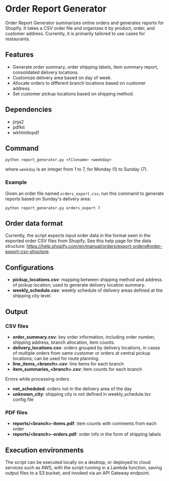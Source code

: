 # Order Report Generator

Order Report Generator summarizes online orders and generates reports for Shopify. It takes a CSV order file and organizes it by product, order, and customer address. Currently, it is primarily tailored to use cases for restaurants.

## Features
* Generate order summary, order shipping labels, item summary report, consolidated delivery locations.
* Customize delivery area based on day of week.
* Allocate orders to different branch locations based on customer address.
* Set customer pickup locations based on shipping method.

## Dependencies

* jinja2
* pdfkit
* wkhtmltopdf

## Command
```
python report_generator.py <filename> <weekday>
```
where `weekday` is an integer from 1 to 7, for Monday (1) to Sunday (7).

### Example

Given an order file named `orders_export.csv`, run this command to generate reports based on Sunday's delivery area:

```
python report_generator.py orders_export 7
```

## Order data format

Currently, the script expects input order data in the format seen in the exported order CSV files from Shopify. See this help page for the data structure: https://help.shopify.com/en/manual/orders/export-orders#order-export-csv-structure.

## Configurations

* **pickup_locations.csv**: mapping between shipping method and address of pickup location; used to generate delivery location summary.
* **weekly_schedule.csv**: weekly schedule of delivery areas defined at the shipping city level.

## Output

### CSV files
* **order_summary.csv**: key order information, including order number, shipping address, branch allocation, item counts.
* **delivery_locations.csv**: orders grouped by delivery locations, in cases of multiple orders from same customer or orders at central pickup locations; can be used for route planning.
* **line_items_\<branch\>.csv**: line items for each branch
* **item_summaries_\<branch\>.csv**: item counts for each branch

Errors while processing orders
* **not_scheduled**: orders not in the delivery area of the day
* **unknown_city**: shipping city is not defined in weekly_schedule.tsv config file

### PDF files
* **reports/\<branch\>-items.pdf**: item counts with comments from each order
* **reports/\<branch\>-orders.pdf**: order info in the form of shipping labels

## Execution environments

The script can be executed locally on a desktop, or deployed to cloud services such as AWS, with the script running in a Lambda function, saving output files to a S3 bucket, and invoked via an API Gateway endpoint.
